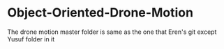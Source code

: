 # Object-Oriented-Drone-Motion

The drone motion master folder is same as the one that Eren's git except Yusuf folder in it
